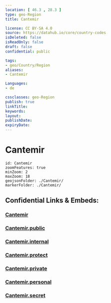 ```yaml
---
location: [ 46.3 , 28.3 ] 
type: geo-Region
title: Cantemir

license: CC BY-SA 4.0
source: https://datahub.io/core/country-codes
isDeleted: false
isReadOnly: false
draft: false
confidential: public

tags:
- geo/Country/Region
aliases:
- Cantemir

Languages:
- de

cssclasses: geo-Region
publish: true
linkTitle: 
keywords: 
layout: 
publishDate: 
expiryDate: 
---
```


# Cantemir

```leaflet
id: Cantemir
zoomFeatures: true 
minZoom: 2 
maxZoom: 18
geojsonFolder: ./Cantemir/
markerFolder: ./Cantemir/
```


## Confidential Links & Embeds: 

### [Cantemir](/_Standards/Earth/Continent/Europe/Europe~East/Moldova/Districts~Moldova/Cantemir.md) 

### [Cantemir.public](/_public/Earth/Continent/Europe/Europe~East/Moldova/Districts~Moldova/Cantemir.public.md) 

### [Cantemir.internal](/_internal/Earth/Continent/Europe/Europe~East/Moldova/Districts~Moldova/Cantemir.internal.md) 

### [Cantemir.protect](/_protect/Earth/Continent/Europe/Europe~East/Moldova/Districts~Moldova/Cantemir.protect.md) 

### [Cantemir.private](/_private/Earth/Continent/Europe/Europe~East/Moldova/Districts~Moldova/Cantemir.private.md) 

### [Cantemir.personal](/_personal/Earth/Continent/Europe/Europe~East/Moldova/Districts~Moldova/Cantemir.personal.md) 

### [Cantemir.secret](/_secret/Earth/Continent/Europe/Europe~East/Moldova/Districts~Moldova/Cantemir.secret.md)

